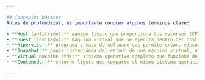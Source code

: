 ```yaml
---

## Conceptos básicos
Antes de profundizar, es importante conocer algunos términos clave:

- **Host (anfitrión):** equipo físico que proporciona los recursos (CPU, RAM, disco, red) a las máquinas virtuales.  
- **Guest (invitado):** máquina virtual que se ejecuta dentro del host, con su propio sistema operativo y aplicaciones.  
- **Hipervisor:** programa o capa de software que permite crear, ejecutar y administrar máquinas virtuales.  
- **Snapshot:** copia instantánea del estado de una máquina virtual, útil para pruebas o recuperación de errores.  
- **Virtual Machine (VM):** sistema operativo completo que funciona de manera independiente dentro del host.  
- **Contenedor:** entorno ligero que comparte el mismo sistema operativo del host, pero mantiene aislamiento entre aplicaciones.

---
```

